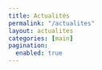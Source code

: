 ```yaml
---
title: Actualités
permalink: "/actualites"
layout: actualites
categories: [main]
pagination:
  enabled: true
---
```


